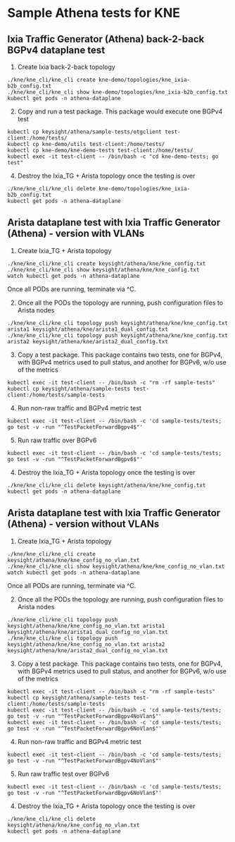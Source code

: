 # Sample Athena tests for KNE

## Ixia Traffic Generator (Athena) back-2-back BGPv4 dataplane test

1. Create Ixia back-2-back topology

```Shell
./kne/kne_cli/kne_cli create kne-demo/topologies/kne_ixia-b2b_config.txt
./kne/kne_cli/kne_cli show kne-demo/topologies/kne_ixia-b2b_config.txt
kubectl get pods -n athena-dataplane
````

2. Copy and run a test package. This package would execute one BGPv4 test

```Shell
kubectl cp keysight/athena/sample-tests/otgclient test-client:/home/tests/
kubectl cp kne-demo/utils test-client:/home/tests/
kubectl cp kne-demo/kne-demo-tests test-client:/home/tests/
kubectl exec -it test-client -- /bin/bash -c "cd kne-demo-tests; go test"
````

[//]: # (TODO GAP utils.go has code specific to a topology)

4. Destroy the Ixia_TG + Arista topology once the testing is over

```Shell
./kne/kne_cli/kne_cli delete kne-demo/topologies/kne_ixia-b2b_config.txt
kubectl get pods -n athena-dataplane
````

## Arista dataplane test with Ixia Traffic Generator (Athena) - version with VLANs

1. Create Ixia_TG + Arista topology

[//]: # (TODO This relies on Arista CEOS images being present in gcr.io/kt-nts-athena-dev/ repository and access to it.)

```Shell
./kne/kne_cli/kne_cli create keysight/athena/kne/kne_config.txt
./kne/kne_cli/kne_cli show keysight/athena/kne/kne_config.txt
watch kubectl get pods -n athena-dataplane
````

  Once all PODs are running, terminate via ^C.

2. Once all the PODs the topology are running, push configuration files to Arista nodes

```Shell
./kne/kne_cli/kne_cli topology push keysight/athena/kne/kne_config.txt arista1 keysight/athena/kne/arista1_dual_config.txt
./kne/kne_cli/kne_cli topology push keysight/athena/kne/kne_config.txt arista2 keysight/athena/kne/arista2_dual_config.txt
````

[//]: # (TODO INFO[0000] Pushing config to athena-dataplane:arista1)
[//]: # (TODO Error: inappropriate ioctl for device - when running from Mac. No problem with Linux)

3. Copy a test package. This package contains two tests, one for BGPv4, with BGPv4 metrics used to pull status, and another for BGPv6, w/o use of the metrics

```Shell
kubectl exec -it test-client -- /bin/bash -c "rm -rf sample-tests"
kubectl cp keysight/athena/sample-tests test-client:/home/tests/sample-tests
````

4. Run non-raw traffic and BGPv4 metric test

```Shell
kubectl exec -it test-client -- /bin/bash -c 'cd sample-tests/tests; go test -v -run "^TestPacketForwardBgpv4$"'
````

5. Run raw traffic over BGPv6

```Shell
kubectl exec -it test-client -- /bin/bash -c 'cd sample-tests/tests; go test -v -run "^TestPacketForwardBgpv6$"'
````

4. Destroy the Ixia_TG + Arista topology once the testing is over

```Shell
./kne/kne_cli/kne_cli delete keysight/athena/kne/kne_config.txt
kubectl get pods -n athena-dataplane
````

## Arista dataplane test with Ixia Traffic Generator (Athena) - version without VLANs

1. Create Ixia_TG + Arista topology

[//]: # (TODO This relies on Arista CEOS images being present in gcr.io/kt-nts-athena-dev/ repository and access to it.)

```Shell
./kne/kne_cli/kne_cli create keysight/athena/kne/kne_config_no_vlan.txt
./kne/kne_cli/kne_cli show keysight/athena/kne/kne_config_no_vlan.txt
watch kubectl get pods -n athena-dataplane
````

  Once all PODs are running, terminate via ^C.

2. Once all the PODs the topology are running, push configuration files to Arista nodes

```Shell
./kne/kne_cli/kne_cli topology push keysight/athena/kne/kne_config_no_vlan.txt arista1 keysight/athena/kne/arista1_dual_config_no_vlan.txt
./kne/kne_cli/kne_cli topology push keysight/athena/kne/kne_config_no_vlan.txt arista2 keysight/athena/kne/arista2_dual_config_no_vlan.txt
````

[//]: # (TODO INFO[0000] Pushing config to athena-dataplane:arista1)
[//]: # (TODO Error: inappropriate ioctl for device - when running from Mac. No problem with Linux)

3. Copy a test package. This package contains two tests, one for BGPv4, with BGPv4 metrics used to pull status, and another for BGPv6, w/o use of the metrics

```Shell
kubectl exec -it test-client -- /bin/bash -c "rm -rf sample-tests"
kubectl cp keysight/athena/sample-tests test-client:/home/tests/sample-tests
kubectl exec -it test-client -- /bin/bash -c 'cd sample-tests/tests; go test -v -run "^TestPacketForwardBgpv4NoVlan$"'
kubectl exec -it test-client -- /bin/bash -c 'cd sample-tests/tests; go test -v -run "^TestPacketForwardBgpv6NoVlan$"'
````

4. Run non-raw traffic and BGPv4 metric test

```Shell
kubectl exec -it test-client -- /bin/bash -c 'cd sample-tests/tests; go test -v -run "^TestPacketForwardBgpv4NoVlan$"'
````

5. Run raw traffic test over BGPv6

```Shell
kubectl exec -it test-client -- /bin/bash -c 'cd sample-tests/tests; go test -v -run "^TestPacketForwardBgpv6NoVlan$"'
````

4. Destroy the Ixia_TG + Arista topology once the testing is over

```Shell
./kne/kne_cli/kne_cli delete keysight/athena/kne/kne_config_no_vlan.txt
kubectl get pods -n athena-dataplane
````
